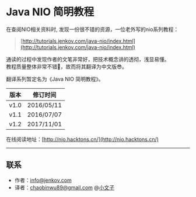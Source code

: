 # Java NIO 简明教程

在查阅NIO相关资料时, 发现一份很不错的资源，一位老外写的nio系列教程：
> [http://tutorials.jenkov.com/java-nio/index.html](http://tutorials.jenkov.com/java-nio/index.html)

通读的过程中发现作者的文笔非常好，把技术概念讲的透彻，浅显易懂。  
教程质量整体非常不错🎉，故而将其翻译为中文版😎。  

翻译系列暂定名为《Java NIO 简明教程》。

版本 | 修订时间
------------ | -------------
v1.0 | 2016/05/11
v1.1 | 2016/07/07
v1.2 | 2017/11/01


在线阅读地址：[http://nio.hacktons.cn/](http://nio.hacktons.cn/)

---

## 联系

* 作者：<info@jenkov.com>
* 译者：<chaobinwu89@gmail.com> @[小文子](https://github.com/avenwu)
